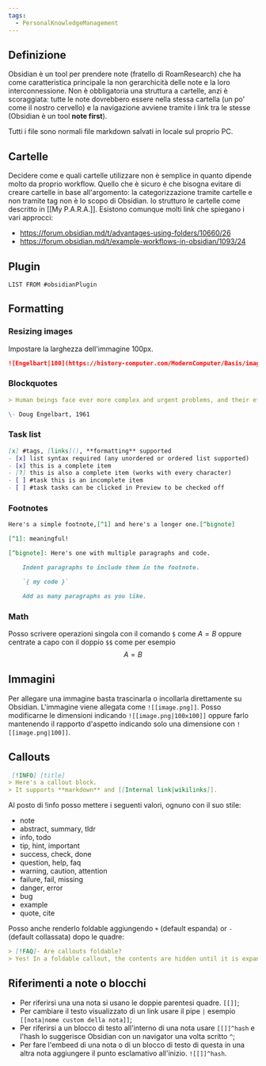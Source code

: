 ```yaml
---
tags:
  - PersonalKnowledgeManagement
---
```



## Definizione
Obsidian è un tool per prendere note (fratello di RoamResearch) che ha come caratteristica principale la non gerarchicità delle note e la loro interconnessione.
Non è obbligatoria una struttura a cartelle, anzi è scoraggiata: tutte le note dovrebbero essere nella stessa cartella (un po' come il nostro cervello) e la navigazione avviene tramite i link tra le stesse (Obsidian è un tool **note first**).

Tutti i file sono normali file markdown salvati in locale sul proprio PC.
## Cartelle
Decidere come e quali cartelle utilizzare non è semplice in quanto dipende molto da proprio workflow.
Quello che è sicuro è che bisogna evitare di creare cartelle in base all'argomento: la categorizzazione tramite cartelle e non tramite tag non è lo scopo di Obsidian.
Io strutturo le cartelle come descritto in [[My P.A.R.A.]].
Esistono comunque molti link che spiegano i vari approcci:
* https://forum.obsidian.md/t/advantages-using-folders/10660/26
* https://forum.obsidian.md/t/example-workflows-in-obsidian/1093/24

## Plugin
```dataview
LIST FROM #obsidianPlugin
```
## Formatting

### Resizing images
Impostare la larghezza dell'immagine 100px.
```md
![Engelbart|100](https://history-computer.com/ModernComputer/Basis/images/Engelbart.jpg)
```
### Blockquotes
```md
> Human beings face ever more complex and urgent problems, and their effectiveness in dealing with these problems is a matter that is critical to the stability and continued progress of society.

\- Doug Engelbart, 1961
```
### Task list
```md
[x] #tags, [links](), **formatting** supported
- [x] list syntax required (any unordered or ordered list supported)
- [x] this is a complete item
- [?] this is also a complete item (works with every character)
- [ ] #task this is an incomplete item
- [ ] #task tasks can be clicked in Preview to be checked off
```
### Footnotes
```md
Here's a simple footnote,[^1] and here's a longer one.[^bignote]

[^1]: meaningful!

[^bignote]: Here's one with multiple paragraphs and code.

    Indent paragraphs to include them in the footnote.

    `{ my code }`

    Add as many paragraphs as you like.
```
### Math
Posso scrivere operazioni singola con il comando `$` come $A=B$ oppure centrate a capo con il doppio `$$` come per esempio
$$A = B$$
## Immagini
Per allegare una immagine basta trascinarla o incollarla direttamente su Obsidian.
L'immagine viene allegata come `![[image.png]]`. Posso modificarne le dimensioni indicando `![[image.png|100x100]]` oppure farlo mantenendo il rapporto d'aspetto indicando solo una dimensione con `![[image.png|100]]`.

## Callouts
```markdown
 [!INFO] [title]
> Here's a callout block.
> It supports **markdown** and [[Internal link|wikilinks]].
```
Al posto di !info posso mettere i seguenti valori, ognuno con il suo stile:
-   note
-   abstract, summary, tldr
-   info, todo
-   tip, hint, important
-   success, check, done
-   question, help, faq
-   warning, caution, attention
-   failure, fail, missing
-   danger, error
-   bug
-   example
-   quote, cite

Posso anche renderlo foldable aggiungendo `+` (default espanda) or `-` (default collassata) dopo le quadre:
```markdown
> [!FAQ]- Are callouts foldable?
> Yes! In a foldable callout, the contents are hidden until it is expanded.
```

## Riferimenti a note o blocchi
* Per riferirsi una una nota si usano le doppie parentesi quadre. `[[]]`;
* Per cambiare il testo visualizzato di un link usare il pipe `|` esempio `[[nota|nome custom della nota]]`;
* Per riferirsi a un blocco di testo all'interno di una nota usare `[[]]^hash` e l'hash lo suggerisce Obsidian con un navigator una volta scritto `^`;
* Per fare l'embeed di una nota o di un blocco di testo di questa in una altra nota aggiungere il punto esclamativo all'inizio. `![[]]^hash`.